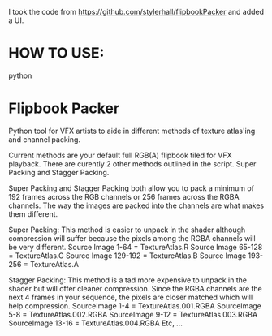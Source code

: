 I took the code from https://github.com/stylerhall/flipbookPacker and added a UI.

# HOW TO USE: 

python 

# Flipbook Packer
Python tool for VFX artists to aide in different methods of texture atlas'ing and channel packing.

Current methods are your default full RGB(A) flipbook tiled for VFX playback. There are curently 2 other methods outlined in the script. Super Packing and Stagger Packing.

Super Packing and Stagger Packing both allow you to pack a minimum of 192 frames across the RGB channels or 256 frames across the RGBA channels. The way the images are packed into the channels are what makes them different.

Super Packing:
This method is easier to unpack in the shader although compression will suffer because the pixels among the RGBA channels will be very different.
Source Image 1-64    = TextureAtlas.R
Source Image 65-128  = TextureAtlas.G
Source Image 129-192 = TextureAtlas.B
Source Image 193-256 = TextureAtlas.A

Stagger Packing:
This method is a tad more expensive to unpack in the shader but will offer cleaner compression. Since the RGBA channels are the next 4 frames in your sequence, the pixels are closer matched which will help compression.
SourceImage 1-4   = TextureAtlas.001.RGBA
SourceImage 5-8   = TextureAtlas.002.RGBA
SourceImage 9-12  = TextureAtlas.003.RGBA
SourceImage 13-16 = TextureAtlas.004.RGBA
Etc, ...

